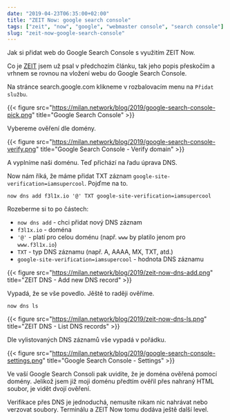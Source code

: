```yaml
---
date: "2019-04-23T06:35:00+02:00"
title: "ZEIT Now: google search console"
tags: ["zeit", "now", "google", "webmaster console", "search console"]
slug: "zeit-now-google-search-console"
---
```


Jak si přidat web do Google Search Console s využitím ZEIT Now.

<!--more-->

Co je [ZEIT](/blog/2019/02/27/zeit-now-migrace-dev-domeny-do-cloudu/) jsem už psal v předchozím článku,
tak jeho popis přeskočím a vrhnem se rovnou na vložení webu do Google Search Console.

Na stránce search.google.com klikneme v rozbalovacím menu na `Přidat službu`.

{{< figure src="https://milan.network/blog/2019/google-search-console-pick.png" title="Google Search Console" >}}

Vybereme ověření dle domény.

{{< figure src="https://milan.network/blog/2019/google-search-console-verify.png" title="Google Search Console - Verify domain" >}}

A vyplníme naši doménu. Teď přichází na řadu úprava DNS.

Now nám říká, že máme přidat TXT záznam `google-site-verification=iamsupercool`. Pojďme na to.

```
now dns add f3l1x.io '@' TXT google-site-verification=iamsupercool
```

Rozeberme si to po částech:

- `now dns add` - chci přidat nový DNS záznam
- `f3l1x.io` - doména
- `'@'` - platí pro celou doménu (např. `www` by platilo jenom pro `www.f3l1x.io`)
- `TXT` - typ DNS záznamu (např. A, AAAA, MX, TXT, atd.)
- `google-site-verification=iamsupercool` - hodnota DNS záznamu

{{< figure src="https://milan.network/blog/2019/zeit-now-dns-add.png" title="ZEIT DNS - Add new DNS record" >}}

Vypadá, že se vše povedlo. Jěště to raději ověříme.

```
now dns ls
```

{{< figure src="https://milan.network/blog/2019/zeit-now-dns-ls.png" title="ZEIT DNS - List DNS records" >}}

Dle vylistovaných DNS záznamů vše vypadá v pořádku.

{{< figure src="https://milan.network/blog/2019/google-search-console-settings.png" title="Google Search Console - Settings" >}}

Ve vaší Google Search Consoli pak uvidíte, že je doména ověřená pomocí domény. Jelikož jsem již moji doménu předtím ověřil
přes nahraný HTML soubor, je vidět dvojí ověření.

Verifikace přes DNS je jednoduchá, nemusíte nikam nic nahrávat nebo verzovat soubory. Terminálu a ZEIT Now tomu dodáva ještě další level.
